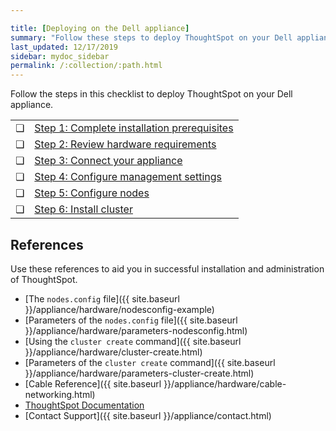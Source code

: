 ```yaml
---

title: [Deploying on the Dell appliance]
summary: "Follow these steps to deploy ThoughtSpot on your Dell appliance."
last_updated: 12/17/2019
sidebar: mydoc_sidebar
permalink: /:collection/:path.html
---
```

Follow the steps in this checklist to deploy ThoughtSpot on your Dell appliance.

<table>
  <tr>
    <td>&#10063;</td>
    <td><a href="prerequisites-dell.html">Step 1: Complete installation prerequisites</a></td>
  </tr>
  <tr>
    <td>&#10063;</td>
    <td><a href="hardware-requirements-dell.html">Step 2: Review hardware requirements</a></td>
  </tr>
  <tr>
    <td>&#10063;</td>
    <td><a href="connect-appliance-dell.html">Step 3: Connect your appliance</a></td>
  </tr>
  <tr>
    <td>&#10063;</td>
    <td><a href="configure-management-dell.html">Step 4: Configure management settings</a></td>
  </tr>
  <tr>
    <td>&#10063;</td>
    <td><a href="configure-nodes-dell.html">Step 5: Configure nodes</a></td>
  </tr>
  <tr>
    <td>&#10063;</td>
    <td><a href="install-cluster-dell.html">Step 6: Install cluster</a></td>
  </tr>
</table>

## References
Use these references to aid you in successful installation and administration of ThoughtSpot.

* [The `nodes.config` file]({{ site.baseurl }}/appliance/hardware/nodesconfig-example)
* [Parameters of the `nodes.config` file]({{ site.baseurl }}/appliance/hardware/parameters-nodesconfig.html)
* [Using the `cluster create` command]({{ site.baseurl }}/appliance/hardware/cluster-create.html)
* [Parameters of the `cluster create` command]({{ site.baseurl }}/appliance/hardware/parameters-cluster-create.html)
* [Cable Reference]({{ site.baseurl }}/appliance/hardware/cable-networking.html)
* [ThoughtSpot Documentation](https://docs.thoughtspot.com)
* [Contact Support]({{ site.baseurl }}/appliance/contact.html)
